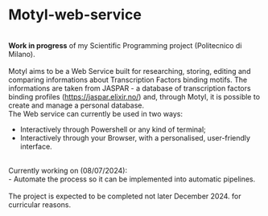 # Motyl-web-service
<br> **Work in progress** of my Scientific Programming project (Politecnico di Milano).
<br>
<br> Motyl aims to be a Web Service built for researching, storing, editing and comparing informations about Transcription Factors binding motifs. The informations are taken from JASPAR - a database of transcription factors binding profiles (https://jaspar.elixir.no/) and, through Motyl, it is possible to create and manage a personal database.
<br> The Web service can currently be used in two ways:
- Interactively through Powershell or any kind of terminal;
- Interactively through your Browser, with a personalised, user-friendly interface.

<br> Currently working on (08/07/2024):
<br> - Automate the process so it can be implemented into automatic pipelines.
<br>
<br> The project is expected to be completed not later December 2024. for curricular reasons.
